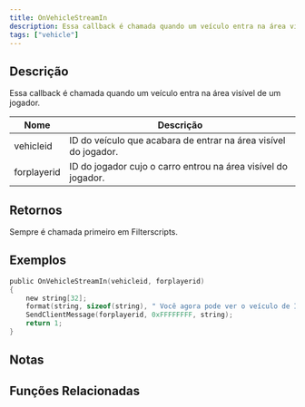 ```yaml
---
title: OnVehicleStreamIn
description: Essa callback é chamada quando um veículo entra na área visível de um jogador.
tags: ["vehicle"]
---
```


<VersionWarn name='callback' version='SA-MP 0.3a' />

## Descrição

Essa callback é chamada quando um veículo entra na área visível de um jogador.

| Nome        | Descrição                                                            |
| ----------- | -------------------------------------------------------------------- |
| vehicleid   | ID do veículo que acabara de entrar na área visível do jogador.      |
| forplayerid | ID do jogador cujo o carro entrou na área visível do jogador.        |

## Retornos

Sempre é chamada primeiro em Filterscripts.

## Exemplos

```c
public OnVehicleStreamIn(vehicleid, forplayerid)
{
    new string[32];
    format(string, sizeof(string), " Você agora pode ver o veículo de ID %d.", vehicleid);
    SendClientMessage(forplayerid, 0xFFFFFFFF, string);
    return 1;
}
```

## Notas

<TipNPCCallbacks />

## Funções Relacionadas